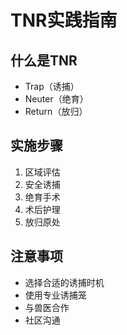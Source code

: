 # TNR实践指南

## 什么是TNR
- Trap（诱捕）
- Neuter（绝育）
- Return（放归）

## 实施步骤
1. 区域评估
2. 安全诱捕
3. 绝育手术
4. 术后护理
5. 放归原处

## 注意事项
- 选择合适的诱捕时机
- 使用专业诱捕笼
- 与兽医合作
- 社区沟通 